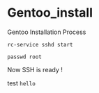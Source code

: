 # Gentoo_install
Gentoo Installation Process

```
rc-service sshd start
```
```
passwd root
```

Now SSH is ready !

test ``` hello ```
